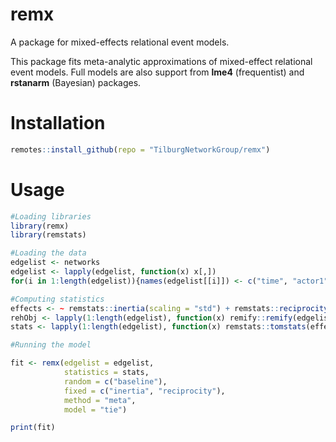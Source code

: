 # remx
A package for mixed-effects relational event models. 

This package fits meta-analytic approximations of mixed-effect relational event models. Full models are also support from **lme4** (frequentist) and **rstanarm** (Bayesian) packages. 

# Installation 

```r
remotes::install_github(repo = "TilburgNetworkGroup/remx")
```

# Usage 

```r
#Loading libraries
library(remx)
library(remstats)

#Loading the data
edgelist <- networks
edgelist <- lapply(edgelist, function(x) x[,])
for(i in 1:length(edgelist)){names(edgelist[[i]]) <- c("time", "actor1", "actor2")}

#Computing statistics
effects <- ~ remstats::inertia(scaling = "std") + remstats::reciprocity(scaling = "std")
rehObj <- lapply(1:length(edgelist), function(x) remify::remify(edgelist[[x]], model = "tie"))
stats <- lapply(1:length(edgelist), function(x) remstats::tomstats(effects, rehObj[[x]]))

#Running the model

fit <- remx(edgelist = edgelist,
            statistics = stats,
            random = c("baseline"),
            fixed = c("inertia", "reciprocity"),
            method = "meta",
            model = "tie")

print(fit)
```
